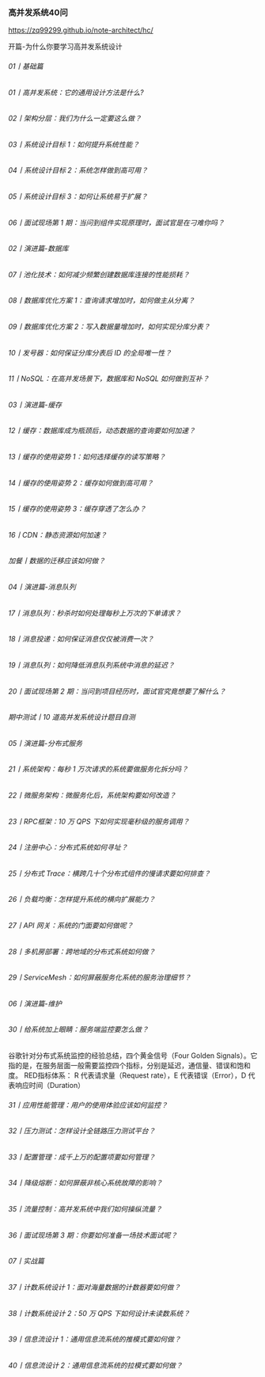 ### 高并发系统40问
https://zq99299.github.io/note-architect/hc/

开篇-为什么你要学习高并发系统设计

###### 01丨基础篇
###### 
###### 01丨高并发系统：它的通用设计方法是什么?
###### 02丨架构分层：我们为什么一定要这么做？
###### 03丨系统设计目标 1：如何提升系统性能？
###### 04丨系统设计目标 2：系统怎样做到高可用？
###### 05丨系统设计目标 3：如何让系统易于扩展？
###### 06丨面试现场第 1 期：当问到组件实现原理时，面试官是在刁难你吗？
###### 02丨演进篇-数据库
###### 
###### 07丨池化技术：如何减少频繁创建数据库连接的性能损耗？
###### 08丨数据库优化方案 1：查询请求增加时，如何做主从分离？
###### 09丨数据库优化方案 2：写入数据量增加时，如何实现分库分表？
###### 10丨发号器：如何保证分库分表后 ID 的全局唯一性？
###### 11丨NoSQL：在高并发场景下，数据库和 NoSQL 如何做到互补？
###### 03丨演进篇-缓存
###### 
###### 12丨缓存：数据库成为瓶颈后，动态数据的查询要如何加速？
###### 13丨缓存的使用姿势 1：如何选择缓存的读写策略？
###### 14丨缓存的使用姿势 2：缓存如何做到高可用？
###### 15丨缓存的使用姿势 3：缓存穿透了怎么办？
###### 16丨CDN：静态资源如何加速？
###### 加餐丨数据的迁移应该如何做？
###### 04丨演进篇-消息队列
###### 
###### 17丨消息队列：秒杀时如何处理每秒上万次的下单请求？
###### 18丨消息投递：如何保证消息仅仅被消费一次？
###### 19丨消息队列：如何降低消息队列系统中消息的延迟？
###### 20丨面试现场第 2 期：当问到项目经历时，面试官究竟想要了解什么？
###### 期中测试丨10 道高并发系统设计题目自测
###### 05丨演进篇-分布式服务
###### 
###### 21丨系统架构：每秒 1 万次请求的系统要做服务化拆分吗？
###### 22丨微服务架构：微服务化后，系统架构要如何改造？
###### 23丨RPC框架：10 万 QPS 下如何实现毫秒级的服务调用？
###### 24丨注册中心：分布式系统如何寻址？
###### 25丨分布式 Trace：横跨几十个分布式组件的慢请求要如何排查？
###### 26丨负载均衡：怎样提升系统的横向扩展能力？
###### 27丨API 网关：系统的门面要如何做呢？
###### 28丨多机房部署：跨地域的分布式系统如何做？
###### 29丨ServiceMesh：如何屏蔽服务化系统的服务治理细节？
###### 06丨演进篇-维护
###### 
###### 30丨给系统加上眼睛：服务端监控要怎么做？
谷歌针对分布式系统监控的经验总结，四个黄金信号（Four Golden Signals）。它指的是，在服务层面一般需要监控四个指标，分别是延迟，通信量、错误和饱和度。
RED指标体系： R 代表请求量（Request rate），E 代表错误（Error），D 代表响应时间（Duration）
###### 31丨应用性能管理：用户的使用体验应该如何监控？
###### 32丨压力测试：怎样设计全链路压力测试平台？
###### 33丨配置管理：成千上万的配置项要如何管理？
###### 34丨降级熔断：如何屏蔽非核心系统故障的影响？
###### 35丨流量控制：高并发系统中我们如何操纵流量？
###### 36丨面试现场第 3 期：你要如何准备一场技术面试呢？
###### 07丨实战篇
###### 
###### 37丨计数系统设计 1：面对海量数据的计数器要如何做？
###### 38丨计数系统设计 2：50 万 QPS 下如何设计未读数系统？
###### 39丨信息流设计 1：通用信息流系统的推模式要如何做？
###### 40丨信息流设计 2：通用信息流系统的拉模式要如何做？